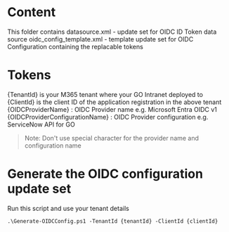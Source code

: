 # Content

This folder contains 
datasource.xml - update set for OIDC ID Token data source
oidc_config_template.xml - template update set for OIDC Configuration containing the replacable tokens

# Tokens
{TenantId} is your M365 tenant where your GO Intranet deployed to
{ClientId} is the client ID of the application registration in the above tenant
{OIDCProviderName} : OIDC Provider name e.g. Microsoft Entra OIDC v1
{OIDCProviderConfigurationName} : OIDC Provider configuration e.g. ServiceNow API for GO

> Note: Don't use special character for the provider name and configuration name

# Generate the OIDC configuration update set 
Run this script and use your tenant details
```
.\Generate-OIDCConfig.ps1 -TenantId {tenantId} -ClientId {clientId}
```